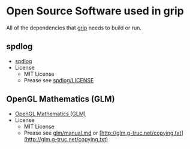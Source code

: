 # Open Source Software used in grip #
All of the dependencies that [grip](https://github.com/Air7th/grip) needs to build or run.

## spdlog ##
* [spdlog](https://github.com/gabime/spdlog)
* License
    * MIT License
    * Prease see [spdlog/LICENSE](https://github.com/gabime/spdlog/blob/master/LICENSE)

## OpenGL Mathematics (GLM) ##
* [OpenGL Mathematics (GLM)](https://github.com/g-truc/glm)
* License
    * MIT License
    * Prease see [glm/manual.md](https://github.com/g-truc/glm/blob/master/manual.md) or [http://glm.g-truc.net/copying.txt](http://glm.g-truc.net/copying.txt)
    